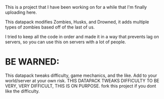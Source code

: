 This is a project that I have been working on for a while that I'm finally uploading here.

This datapack modifies Zombies, Husks, and Drowned, it adds multiple types of zombies based off of the last of us.

I tried to keep all the code in order and made it in a way that prevents lag on servers, so you can use this on servers with a lot of people.

# BE WARNED:
This datapack tweaks difficulty, game mechanics, and the like. Add to your world/server at your own risk.
THIS DATAPACK TWEAKS DIFFICULTY TO BE VERY, VERY DIFFICULT, THIS IS ON PURPOSE. fork this project if you dont like the difficulty.
